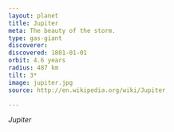 ```yaml
---
layout: planet
title: Jupiter
meta: The beauty of the storm.
type: gas-giant
discoverer: 
discovered: 1801-01-01
orbit: 4.6 years
radius: 487 km
tilt: 3*
image: jupiter.jpg
source: http://en.wikipedia.org/wiki/Jupiter

---
```


*Jupiter*